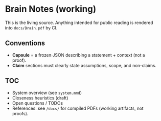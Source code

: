 # Brain Notes (working)

This is the living source. Anything intended for public reading is rendered
into `docs/Brain.pdf` by CI.

## Conventions
- **Capsule** = a frozen JSON describing a statement + context (not a proof).
- **Claim** sections must clearly state assumptions, scope, and non-claims.

## TOC
- System overview (see `system.mmd`)
- Closeness heuristics (draft)
- Open questions / TODOs
- References: see `/docs/` for compiled PDFs (working artifacts, not proofs).
